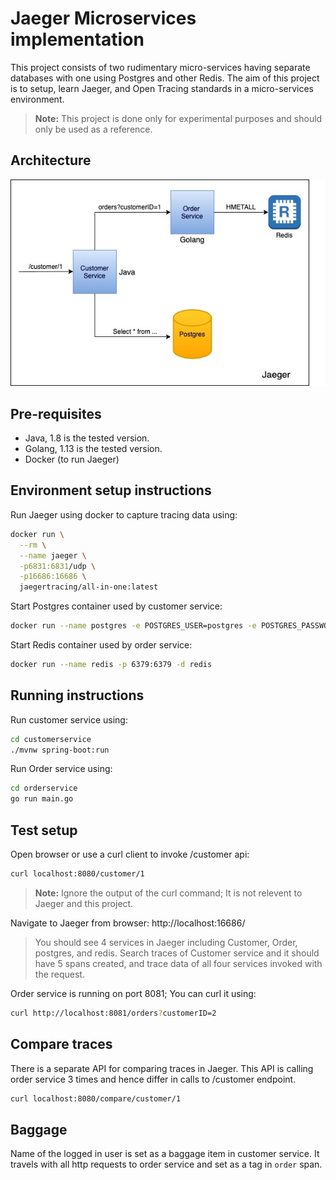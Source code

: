 # Jaeger Microservices implementation

This project consists of two rudimentary micro-services having separate databases with one using Postgres and other Redis. The aim of this project is to setup, learn Jaeger, and Open Tracing standards in a micro-services environment.

> **Note:** This project is done only for experimental purposes and should only be used as a reference.

## Architecture 

![Architecture diagram](./architecture.jpg)

## Pre-requisites

- Java, 1.8 is the tested version.
- Golang, 1.13 is the tested version.
- Docker (to run Jaeger)

## Environment setup instructions

Run Jaeger using docker to capture tracing data using:

```bash
docker run \
  --rm \
  --name jaeger \
  -p6831:6831/udp \
  -p16686:16686 \
  jaegertracing/all-in-one:latest
```

Start Postgres container used by customer service:

```bash
docker run --name postgres -e POSTGRES_USER=postgres -e POSTGRES_PASSWORD=admin -p 5432:5432 -d postgres
```

Start Redis container used by order service:

```bash
docker run --name redis -p 6379:6379 -d redis
```


## Running instructions

Run customer service using:


```bash
cd customerservice
./mvnw spring-boot:run
```


Run Order service using:


```bash
cd orderservice
go run main.go
```

## Test setup
Open browser or use a curl client to invoke /customer api:


```bash
curl localhost:8080/customer/1
```

> **Note:** Ignore the output of the curl command; It is not relevent to Jaeger and this project.

Navigate to Jaeger from browser: http://localhost:16686/


> You should see 4 services in Jaeger including Customer, Order, postgres, and redis. Search traces of Customer service and it should have 5 spans created, and trace data of all four services invoked with the request.

Order service is running on port 8081; You can curl it using:

```bash
curl http://localhost:8081/orders?customerID=2
```

## Compare traces

There is a separate API for comparing traces in Jaeger. This API is calling order service 3 times and hence differ in calls to /customer endpoint.

```bash
curl localhost:8080/compare/customer/1
```

## Baggage

Name of the logged in user is set as a baggage item in customer service. It travels with all http requests to order service and set as a tag in `order` span.